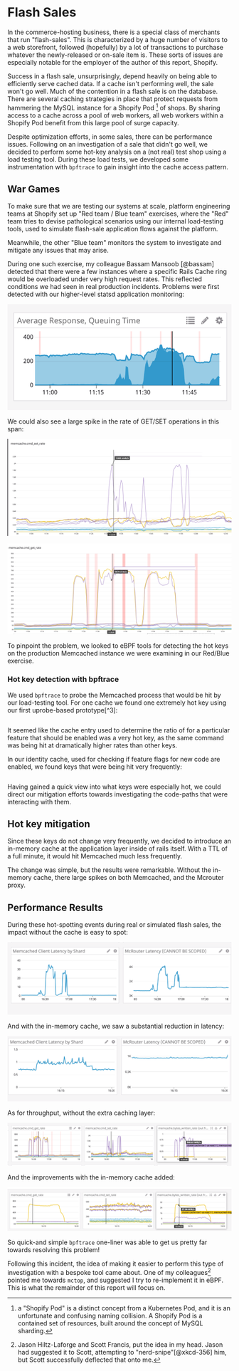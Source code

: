 # Flash Sales

In the commerce-hosting business, there is a special class of merchants that
run "flash-sales". This is characterized by a huge number of visitors to a web
storefront, followed (hopefully) by a lot of transactions to purchase whatever
the newly-released or on-sale item is. These sorts of issues are especially
notable for the employer of the author of this report, Shopify.

Success in a flash sale, unsurprisingly, depend heavily on being able to
efficiently serve cached data. If a cache isn't performing well, the sale won't
go well. Much of the contention in a flash sale is on the database. There are
several caching strategies in place that protect requests from hammering the
MySQL instance for a Shopify Pod [^10] of shops. By sharing access to a cache
across a pool of web workers, all web workers within a Shopify Pod benefit from
this large pool of surge capacity.

Despite optimization efforts, in some sales, there can be performance issues.
Following on an investigation of a sale that didn't go well, we decided to
perform some hot-key analysis on a (not real) test shop using a load testing
tool. During these load tests, we developed some instrumentation with
`bpftrace` to gain insight into the cache access pattern.

## War Games

To make sure that we are testing our systems at scale, platform engineering
teams at Shopify set up "Red team / Blue team" exercises, where the "Red" team
tries to devise pathological scenarios using our internal load-testing tools,
used to simulate flash-sale application flows against the platform.

Meanwhile, the other "Blue team" monitors the system to investigate and
mitigate any issues that may arise.

During one such exercise, my colleague Bassam Mansoob [@bassam] detected
that there were a few instances where a specific Rails Cache ring would be
overloaded under very high request rates. This reflected conditions we had seen
in real production incidents. Problems were first detected with our
higher-level statsd application monitoring:

![](img/request-queueing.png)

We could also see a large spike in the rate of GET/SET operations in this span:

![](img/set-rate.png)

![](img/get-rate.png)

To pinpoint the problem, we looked to eBPF tools for detecting the hot keys on
the production Memcached instance we were examining in our Red/Blue exercise.

### Hot key detection with bpftrace

We used `bpftrace` to probe the Memcached process that would be hit by our
load-testing tool. For one cache we found one extremely hot key using our first
uprobe-based prototype[^3]:


```.awk include=src/bpftrace-rails-keys.txt
```

It seemed like the cache entry used to determine the ratio of for a particular
feature that should be enabled was a very hot key, as the same command was
being hit at dramatically higher rates than other keys.

In our identity cache, used for checking if feature flags for new code are
enabled, we found keys that were being hit very frequently:

```.awk include=src/bpftrace-feature-keys.txt
```

Having gained a quick view into what keys were especially hot, we could
direct our mitigation efforts towards investigating the code-paths that
were interacting with them.

## Hot key mitigation

Since these keys do not change very frequently, we decided to introduce
an in-memory cache at the application layer inside of rails itself. With
a TTL of a full minute, it would hit Memcached much less frequently.

The change was simple, but the results were remarkable. Without the
in-memory cache, there large spikes on both Memcached, and the Mcrouter proxy.

## Performance Results

During these hot-spotting events during real or simulated flash sales,
the impact without the cache is easy to spot:

![](img/without-cache.png)

And with the in-memory cache, we saw a substantial reduction in latency:

![](img/with-cache.png)

As for throughput, without the extra caching layer:

![](img/without-cache-throughput.png)

And the improvements with the in-memory cache added:

![](img/with-cache-throughput.png)

So quick-and simple `bpftrace` one-liner was able to get us pretty far towards
resolving this problem!

Following this incident, the idea of making it easier to perform this type of 
investigation with a bespoke tool came about. One of my colleagues[^4] pointed
me towards `mctop`, and suggested I try to re-implement it in eBPF. This is
what the remainder of this report will focus on.

[^4]: Jason Hiltz-Laforge and Scott Francis, put the idea in my head. Jason had
      suggested it to Scott, attempting to "nerd-snipe"[@xkcd-356] him, but Scott
      successfully deflected that onto me.
[^10]:  a "Shopify Pod" is a distinct concept from a Kubernetes Pod, and it is
      an unfortunate and confusing naming collision. A Shopify Pod is a 
      contained set of resources, built around the concept of MySQL sharding.
